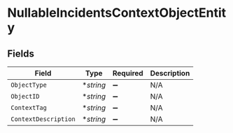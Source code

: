 # NullableIncidentsContextObjectEntity


## Fields

| Field                | Type                 | Required             | Description          |
| -------------------- | -------------------- | -------------------- | -------------------- |
| `ObjectType`         | **string*            | :heavy_minus_sign:   | N/A                  |
| `ObjectID`           | **string*            | :heavy_minus_sign:   | N/A                  |
| `ContextTag`         | **string*            | :heavy_minus_sign:   | N/A                  |
| `ContextDescription` | **string*            | :heavy_minus_sign:   | N/A                  |